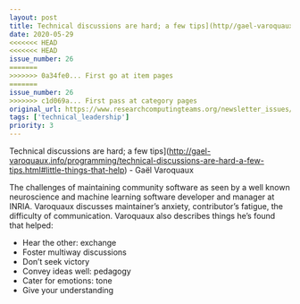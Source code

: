 ```yaml
---
layout: post
title: Technical discussions are hard; a few tips](http//gael-varoquaux.info/programming/technical-discussions-are-hard-a-few-tips.html#little-things-that-help) - Gaël Varoquaux
date: 2020-05-29
<<<<<<< HEAD
<<<<<<< HEAD
issue_number: 26
=======
>>>>>>> 0a34fe0... First go at item pages
=======
issue_number: 26
>>>>>>> c1d069a... First pass at category pages
original_url: https://www.researchcomputingteams.org/newsletter_issues/0026
tags: ['technical_leadership']
priority: 3
---
```


<!-- markdownlint-disable MD033 -->
<!-- markdownlint-disable MD041 -->
<!-- markdownlint-disable MD049 -->

Technical discussions are hard; a few tips](http://gael-varoquaux.info/programming/technical-discussions-are-hard-a-few-tips.html#little-things-that-help) - Gaël Varoquaux

The challenges of maintaining community software as seen by a well known neuroscience and machine learning software developer and manager at INRIA.  Varoquaux discusses maintainer’s anxiety, contributor’s fatigue, the difficulty of communication.  Varoquaux also describes things he’s found that helped:

* Hear the other: exchange
* Foster multiway discussions
* Don’t seek victory
* Convey ideas well: pedagogy
* Cater for emotions: tone
* Give your understanding
